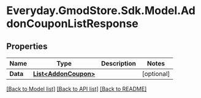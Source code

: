 # Everyday.GmodStore.Sdk.Model.AddonCouponListResponse
## Properties

Name | Type | Description | Notes
------------ | ------------- | ------------- | -------------
**Data** | [**List&lt;AddonCoupon&gt;**](AddonCoupon.md) |  | [optional] 

[[Back to Model list]](../README.md#documentation-for-models) [[Back to API list]](../README.md#documentation-for-api-endpoints) [[Back to README]](../README.md)

